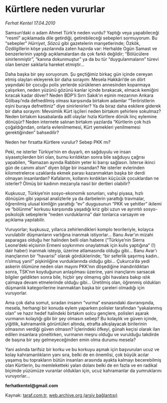 # Kürtlere neden vururlar

*Ferhat Kentel 17.04.2010*

<div class="yazi"><p>Samsun’daki o adam Ahmet Türk’e neden vurdu? Yaptığı veya yapabileceği “resmî” açıklamada dile getirdiği, getirebileceği sebepleri sormuyorum. Bu “sebepler” <i>Hürriyet</i>, <i>Sözcü</i> gibi gazetelerin manşetlerinde; Özkök, Özdilgillerin köşe yazılarında zaten hazırda var: Herhalde Ogün Samast ve benzerlerinin yaptığı açıklamalardan da çok farklı değildir; “Bölücülere sinirlenmiştir”, “kanına dokunmuştur” ya da bu tür “duygulanmaların” türevi olan benzer saiklarla hareket etmiştir...</p>
<p>Daha başka bir şey soruyorum. Şu geçtiğimiz birkaç gün içinde cereyan etmiş olayları ekleyerek bir daha sorayım: Mesela Hakkâri’de on dört yaşındaki bir çocuğu polis yerlerde sürüklenen annesinden koparmaya çalışırken, neden yüzünü gözünü kanlar içinde bırakacak, elmacık kemiğini kıracak kadar döver? Neden BDP’li Sırrı Sakık’ın eşinin mezarının Ankara Gölbaşı’nda defnedilmiş olması karşısında birtakım adamlar “Teröristlerin eşini buraya defnettiniz” diye sinirlenirler? Ya da biraz daha eskilere giderek bir daha sorayım: Mevsimlik Kürt işçileri neden birtakım şehirlere sokulmaz? Neden birtakım kasabalarda adlî olaylar hızla Kürtlere dönük linç eylemine dönüşür? Neden internete salınan birtakım yazılarda “Kürtlerin çok hızlı çoğaldığından, onlarla evlenilmemesi, Kürt yemekleri yenilmemesi gerektiğinden” bahsedilir?</p>
<p>Neden her fırsatta Kürtlere vurulur? Sebep PKK mı?</p>
<p>Peki, ne isterler Türkiye’nin en duyarlı, en sağduyulu ve insan siyasetçilerden biri olan, burnu kırıldıktan sonra bile sağduyu çağrısı yapabilen, “Ramazan ayında Rabbim yeter ki barışı sağlasın. İsterse ikinci gün de canımı alsın” diyen bilge bir insandan? Ne isterler evlerinden kilometrelerce uzaklarda ekmek parası kazanmaktan başka bir derdi olmayan insanlardan? Kafalarını, kollarını kırdıkları küçücük çocuklardan ne isterler? Ölmüş bir kadının mezarıyla nasıl bir dertleri olabilir?</p>
<p>Kuşkusuz, Türkiye’nin sosyo-ekonomik sorunları, vahşi piyasa, hızlı dönüşüm gibi yapısal analizlerle ya da darbelerin yarattığı travmalar, öğrenilmiş ulusal kimliğin yarattığı “ev” duygusunun “PKK ve şehitler” ikilemi ve “bölünme” korkusu karşısında yaşadığı kriz gibi uzun ve ayrıntılı sosyo-psikolojik sebeplerle “neden vurduklarına” dair tonlarca varsayım ve açıklama yapılabilir. </p>
<p>Vuruyorlar; kuşkusuz, yıllarca zehirlendikleri komplo teorileriyle, kolayca vurulabilir düşmanların varlığına inanmak istiyorlar... Banu Avar’ın mizahi asparagas olduğu her halinden belli olan habere (“Türkiye’nin Sierra Leone’deki elçisinin Ermeni soykırımını onaylatmak için kulis yaptığına” (!) dair haber) inanmak isteyip, üzerine atlamasında olduğu gibi... Banu Avar’ı inançlarının bir “havarisi” olarak gördüklerinde; “bir seferlik şaşırmış kadın.. n’olmuş yani!” pişkinliğine vurduklarında olduğu gibi... Çukurca’da yedi askerin ölümüne neden olan mayını PKK’nın döşediğine inandırıldıktan sonra, TSK’nın koyduğunun anlaşılması üzerine, yani inançlarını sarsacak bilgiler geldikten sonra bile, hiçbir şey olmamış gibi havalara bakıp ıslık çalmaya devam etmelerinde olduğu gibi... Üretilmiş olan, öğrenmiş oldukları düşmanlık kategorilerine inanmaktan başka bir çareleri olmadığı için vuruyorlar.</p>
<p>Ama çok daha somut, sıradan insanın “vurma” esnasındaki davranışında, mesela, herhangi bir konuda eylem yaparken polisler tarafından “yakalanmış olan” ve hazır hedef halindeki birtakım solcu gençlere, polisleri aşarak vurmanın kolaylığı gibi bir şey olmasın sebep? Bu kolaylık ve güven içinde, yiğitlik, kahramanlık görüntüleri altında, etrafta alkışlayacak birilerinin olmasının verdiği güven olmasın? İçlerindeki öfkeyi, günah keçisi olarak ilan edilen insanlara yöneltirken, vurmanın meşru olduğu ve vurulduğu takdirde de başına bir şey gelmeyeceğinden emin olma durumu mesela? </p>
<p>Yani aslında tarifsiz bir korku ve bu korkuyu aşmak için başvurulan ucuz ve kolay kahramanlıkların yanı sıra, belki de en önemlisi, çok büyük acılar yaşamış bu toprakların bütün insanları arasında ayakta kalmayı becerebilmiş olan Kürtlerin, bu memleketteki yalan dolanı belki de en fazla ve en radikal biçimde yüzümüze vuranlar oldukları için, ucuz kahramanlar da yumruklarını vuruyorlar... </p>
<p><b>ferhatkentel@gmail.com</b></p></div>

Kaynak: [taraf.com.tr](http://taraf.com.tr:80/makale/10916.htm), [web.archive.org (arşiv bağlantısı)](http://web.archive.org/web/20100420121316/http://taraf.com.tr:80/makale/10916.htm)
